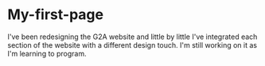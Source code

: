 # My-first-page

I've been redesigning the G2A website and little by little I've integrated each section of the website with a different design touch. I'm still working on it as I'm learning to program.
